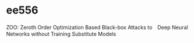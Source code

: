 # ee556

ZOO: Zeroth Order Optimization Based Black-box Attacks to　Deep Neural Networks without Training Substitute Models
